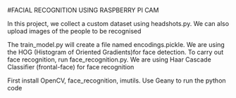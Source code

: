 #FACIAL RECOGNITION USING RASPBERRY PI CAM

In this project, we collect a custom dataset using headshots.py. We can also upload images of the people to be recognised

The train_model.py will create a file named encodings.pickle.
We are using the HOG (Histogram of Oriented Gradients)for face detection.
To carry out face recognition, run face_recognition.py.
We are using Haar Cascade Classifier (frontal-face) for face recognition

First install OpenCV, face_recognition, imutils.
Use Geany to run the python code
